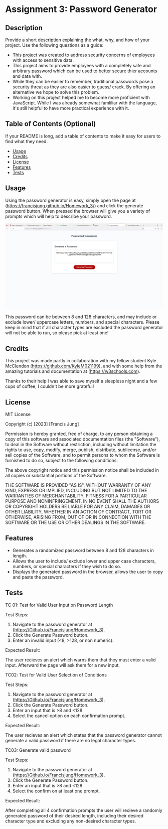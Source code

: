 # Assignment 3: Password Generator

## Description

Provide a short description explaining the what, why, and how of your project. Use the following questions as a guide:

- This project was created to address security concerns of employees with access to sensitive data.
- This project aims to provide employees with a completely safe and arbitrary password which can be used to better secure thier accounts and data with.
- While they can be easier to remember, traditional passwords pose a security threat as they are also easier to guess/ crack. By offering an alternative we hope to solve this problem.
- Working on this project helped me to become more proficient with JavaScript. While I was already somewhat famliliar with the language, it's still helpful to have more practical experience with it.

## Table of Contents (Optional)

If your README is long, add a table of contents to make it easy for users to find what they need.

- [Usage](#usage)
- [Credits](#credits)
- [License](#license)
- [Features](#features)
- [Tests](#tests)

## Usage

Using the password generator is easy, simply open the page at (https://francisjung.github.io/Homework_3/) and click the generate password button. When pressed the browser will give you a variety of prompts which will help to describe your password. 

![Screenshot of Password Generator](https://raw.githubusercontent.com/Francisjung/Homework_3/main/assets/Homework_3_screenshot.PNG)

This password can be between 8 and 128 characters, and may include or exclude lower/ uppercase letters, numbers, and special characters. Please keep in mind that if all character types are excluded the password generator will not be able to run, so please pick at least one!

## Credits

This project was made partly in collaboration with my fellow student Kyle McClendon (https://github.com/KyleM021199), and with some help from the amazing tutorials and documentation at (https://w3schools.com).

Thanks to their help I was able to save myself a sleepless night and a few cups of coffee, I couldn't be more grateful!

## License

MIT License

Copyright (c) [2023] [Francis Jung]

Permission is hereby granted, free of charge, to any person obtaining a copy
of this software and associated documentation files (the "Software"), to deal
in the Software without restriction, including without limitation the rights
to use, copy, modify, merge, publish, distribute, sublicense, and/or sell
copies of the Software, and to permit persons to whom the Software is
furnished to do so, subject to the following conditions:

The above copyright notice and this permission notice shall be included in all
copies or substantial portions of the Software.

THE SOFTWARE IS PROVIDED "AS IS", WITHOUT WARRANTY OF ANY KIND, EXPRESS OR
IMPLIED, INCLUDING BUT NOT LIMITED TO THE WARRANTIES OF MERCHANTABILITY,
FITNESS FOR A PARTICULAR PURPOSE AND NONINFRINGEMENT. IN NO EVENT SHALL THE
AUTHORS OR COPYRIGHT HOLDERS BE LIABLE FOR ANY CLAIM, DAMAGES OR OTHER
LIABILITY, WHETHER IN AN ACTION OF CONTRACT, TORT OR OTHERWISE, ARISING FROM,
OUT OF OR IN CONNECTION WITH THE SOFTWARE OR THE USE OR OTHER DEALINGS IN THE
SOFTWARE.

## Features

- Generates a randomized password between 8 and 128 characters in length.
- Allows the user to include/ exclude lower and upper case characters, numbers, or special characters if they wish to do so.
- Displays the generated password in the browser, allows the user to copy and paste the password.

## Tests

TC 01: Test for Valid User Input on Password Length

Test Steps:

1. Navigate to the password generator at (https://Github.io/Francisjung/Homework_3).
2. Click the Generate Password button.
3. Enter an invalid input (<8, >128, or non numeric).

Expected Result: 

The user recieves an alert which warns them that they must enter a valid input. Afterward the page will ask them for a new input.

TC02: Test for Valid User Selection of Conditions

Test Steps:

1. Navigate to the password generator at (https://Github.io/Francisjung/Homework_3).
2. Click the Generate Password button.
3. Enter an input that is >8 and <128
4. Select the cancel option on each confirmation prompt.

Expected Result: 

The user recieves an alert which states that the password generator cannot generate a valid password if there are no legal character types.

TC03: Generate valid password

Test Steps:

1. Navigate to the password generator at (https://Github.io/Francisjung/Homework_3).
2. Click the Generate Password button.
3. Enter an input that is >8 and <128
4. Select the confirm on at least one prompt.

Expected Result:

After completing all 4 confirmation prompts the user will recieve a randomly generated password of their desired length, including their desired character type and excluding any non-desired character types.
